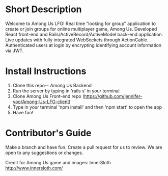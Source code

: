 # Short Description
Welcome to Among Us LFG! Real time “looking for group” application to create or join groups for online multiplayer game, Among Us. Developed React front-end and Rails/ActiveRecord/ActiveModel back-end application. Live updates with fully integrated WebSockets through ActionCable. Authenticated users at login by encrypting identifying account information via JWT.

# Install Instructions
1. Clone this repo-- Among Us Backend
2. Run the server by typing in 'rails s' in your terminal
3. Clone Among Us Front-end repo (https://github.com/jennifer-yoo/Among-Us-LFG-client)
4. Type in your terminal 'npm install' and then 'npm start' to open the app
5. Have fun!

# Contributor's Guide
Make a branch and have fun. Create a pull request for us to review. We are open to any suggestions or changes.

Credit for Among Us game and images: InnerSloth http://www.innersloth.com/